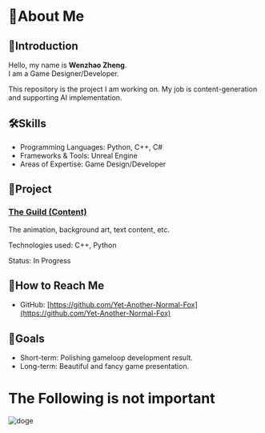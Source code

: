 # 🌟About Me

## 🚀Introduction
Hello, my name is **Wenzhao Zheng**.  
I am a Game Designer/Developer.  

This repository is the project I am working on. My job is content-generation and supporting AI implementation. 

## 🛠️Skills
- Programming Languages: Python, C++, C#
- Frameworks & Tools: Unreal Engine
- Areas of Expertise: Game Design/Developer

## 🧩Project
### [The Guild (Content)](https://github.com/southern-cross-ai/-Content-/)
The animation, background art, text content, etc.

Technologies used: C++, Python

Status: In Progress

## 🚦How to Reach Me
- GitHub: [https://github.com/Yet-Another-Normal-Fox](https://github.com/Yet-Another-Normal-Fox)


## 👥Goals
- Short-term: Polishing gameloop development result. 
- Long-term: Beautiful and fancy game presentation.

# The Following is not important
![doge](https://www.google.com/url?sa=i&url=https%3A%2F%2Fwww.ifanr.com%2Fapp%2F1413693&psig=AOvVaw0xXMwDMUZVhdPJKQ8ZBgJk&ust=1741396572691000&source=images&cd=vfe&opi=89978449&ved=0CBQQjRxqFwoTCNig8vPl9osDFQAAAAAdAAAAABAE)
